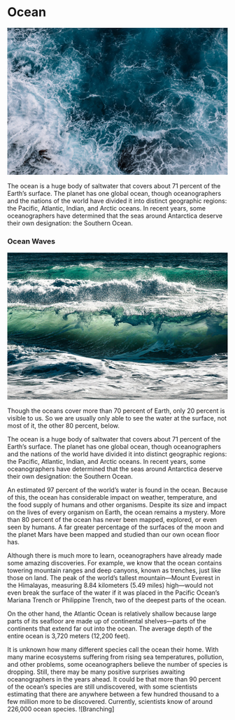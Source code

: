 # Ocean
![Branching](Ocean-Blue.jpg)

The ocean is a huge body of saltwater that covers about 71 percent of the Earth’s surface. The planet has one global ocean, though oceanographers and the nations of the world have divided it into distinct geographic regions: the Pacific, Atlantic, Indian, and Arctic oceans. In recent years, some oceanographers have determined that the seas around Antarctica deserve their own designation: the Southern Ocean.

### Ocean Waves
![Branching](Ocean-Waves.jpg)

Though the oceans cover more than 70 percent of Earth, only 20 percent is visible to us. So we are usually only able to see the water at the surface, not most of it, the other 80 percent, below.

The ocean is a huge body of saltwater that covers about 71 percent of the Earth’s surface. The planet has one global ocean, though oceanographers and the nations of the world have divided it into distinct geographic regions: the Pacific, Atlantic, Indian, and Arctic oceans. In recent years, some oceanographers have determined that the seas around Antarctica deserve their own designation: the Southern Ocean.

An estimated 97 percent of the world’s water is found in the ocean. Because of this, the ocean has considerable impact on weather, temperature, and the food supply of humans and other organisms. Despite its size and impact on the lives of every organism on Earth, the ocean remains a mystery. More than 80 percent of the ocean has never been mapped, explored, or even seen by humans. A far greater percentage of the surfaces of the moon and the planet Mars have been mapped and studied than our own ocean floor has.

Although there is much more to learn, oceanographers have already made some amazing discoveries. For example, we know that the ocean contains towering mountain ranges and deep canyons, known as trenches, just like those on land. The peak of the world’s tallest mountain—Mount Everest in the Himalayas, measuring 8.84 kilometers (5.49 miles) high—would not even break the surface of the water if it was placed in the Pacific Ocean’s Mariana Trench or Philippine Trench, two of the deepest parts of the ocean.

On the other hand, the Atlantic Ocean is relatively shallow because large parts of its seafloor are made up of continental shelves—parts of the continents that extend far out into the ocean. The average depth of the entire ocean is 3,720 meters (12,200 feet).

It is unknown how many different species call the ocean their home. With many marine ecosystems suffering from rising sea temperatures, pollution, and other problems, some oceanographers believe the number of species is dropping. Still, there may be many positive surprises awaiting oceanographers in the years ahead. It could be that more than 90 percent of the ocean’s species are still undiscovered, with some scientists estimating that there are anywhere between a few hundred thousand to a few million more to be discovered. Currently, scientists know of around 226,000 ocean species. 
![Branching]
